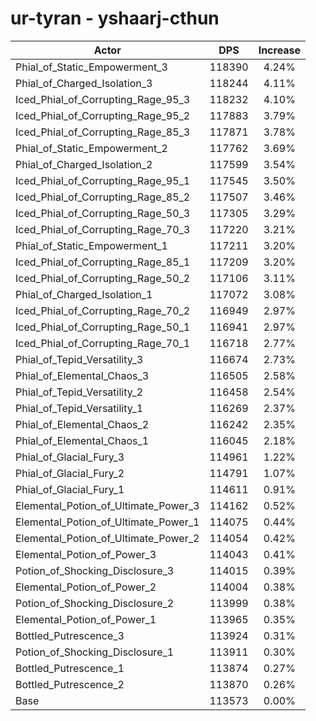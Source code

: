 # ur-tyran - yshaarj-cthun
| Actor | DPS | Increase |
|---|:---:|:---:|
|Phial_of_Static_Empowerment_3|118390|4.24%|
|Phial_of_Charged_Isolation_3|118244|4.11%|
|Iced_Phial_of_Corrupting_Rage_95_3|118232|4.10%|
|Iced_Phial_of_Corrupting_Rage_95_2|117883|3.79%|
|Iced_Phial_of_Corrupting_Rage_85_3|117871|3.78%|
|Phial_of_Static_Empowerment_2|117762|3.69%|
|Phial_of_Charged_Isolation_2|117599|3.54%|
|Iced_Phial_of_Corrupting_Rage_95_1|117545|3.50%|
|Iced_Phial_of_Corrupting_Rage_85_2|117507|3.46%|
|Iced_Phial_of_Corrupting_Rage_50_3|117305|3.29%|
|Iced_Phial_of_Corrupting_Rage_70_3|117220|3.21%|
|Phial_of_Static_Empowerment_1|117211|3.20%|
|Iced_Phial_of_Corrupting_Rage_85_1|117209|3.20%|
|Iced_Phial_of_Corrupting_Rage_50_2|117106|3.11%|
|Phial_of_Charged_Isolation_1|117072|3.08%|
|Iced_Phial_of_Corrupting_Rage_70_2|116949|2.97%|
|Iced_Phial_of_Corrupting_Rage_50_1|116941|2.97%|
|Iced_Phial_of_Corrupting_Rage_70_1|116718|2.77%|
|Phial_of_Tepid_Versatility_3|116674|2.73%|
|Phial_of_Elemental_Chaos_3|116505|2.58%|
|Phial_of_Tepid_Versatility_2|116458|2.54%|
|Phial_of_Tepid_Versatility_1|116269|2.37%|
|Phial_of_Elemental_Chaos_2|116242|2.35%|
|Phial_of_Elemental_Chaos_1|116045|2.18%|
|Phial_of_Glacial_Fury_3|114961|1.22%|
|Phial_of_Glacial_Fury_2|114791|1.07%|
|Phial_of_Glacial_Fury_1|114611|0.91%|
|Elemental_Potion_of_Ultimate_Power_3|114162|0.52%|
|Elemental_Potion_of_Ultimate_Power_1|114075|0.44%|
|Elemental_Potion_of_Ultimate_Power_2|114054|0.42%|
|Elemental_Potion_of_Power_3|114043|0.41%|
|Potion_of_Shocking_Disclosure_3|114015|0.39%|
|Elemental_Potion_of_Power_2|114004|0.38%|
|Potion_of_Shocking_Disclosure_2|113999|0.38%|
|Elemental_Potion_of_Power_1|113965|0.35%|
|Bottled_Putrescence_3|113924|0.31%|
|Potion_of_Shocking_Disclosure_1|113911|0.30%|
|Bottled_Putrescence_1|113874|0.27%|
|Bottled_Putrescence_2|113870|0.26%|
|Base|113573|0.00%|
